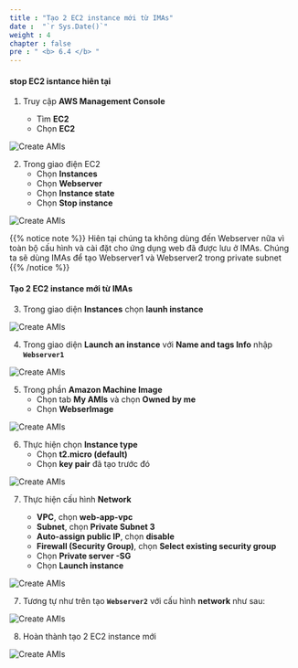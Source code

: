 ```yaml
---
title : "Tạo 2 EC2 instance mới từ IMAs"
date :  "`r Sys.Date()`" 
weight : 4
chapter : false
pre : " <b> 6.4 </b> "
---
```


#### stop EC2 isntance hiên tại

1. Truy cập **AWS Management Console**

   - Tìm **EC2**
   - Chọn **EC2**

![Create AMIs](/images/3/create-ec2/001.png?featherlight=false&width=90pc)


2. Trong giao điện EC2
   - Chọn **Instances**
   - Chọn **Webserver**
   - Chọn **Instance state**
   - Chọn **Stop instance**

![Create AMIs](/images/6/create-2-ec2/001.png?featherlight=false&width=90pc)


{{% notice note %}}
Hiên tại chúng ta không dùng đến Webserver nữa vì toàn bộ cấu hình và cài đặt cho ứng dụng web đã được lưu ở IMAs. Chúng ta sẽ dùng IMAs để tạo Webserver1 và Webserver2 trong private subnet
{{% /notice %}}

#### Tạo 2 EC2 instance mới từ IMAs

3. Trong giao diện  **Instances** chọn **launh instance**

![Create AMIs](/images/6/create-2-ec2/002.png?featherlight=false&width=90pc)

4. Trong giao diện **Launch an instance** với **Name and tags  Info** nhập **```Webserver1```**
   
![Create AMIs](/images/6/create-2-ec2/003.png?featherlight=false&width=90pc)

5. Trong phần **Amazon Machine Image**
   - Chọn tab **My AMIs** và chọn **Owned by me**
   - Chọn **WebserImage**

![Create AMIs](/images/6/create-2-ec2/004.png?featherlight=false&width=90pc)

6. Thực hiện chọn **Instance type**
   - Chọn **t2.micro (default)**
   - Chọn **key pair** đã tạo trước đó

![Create AMIs](/images/6/create-2-ec2/005.png?featherlight=false&width=90pc)

7.  Thực hiện cấu hình **Network**

    - **VPC**, chọn **web-app-vpc**
    - **Subnet**, chọn **Private Subnet 3**
    - **Auto-assign public IP**, chọn **disable**
    - **Firewall (Security Group)**, chọn **Select existing security group**
    - Chọn **Private server -SG**
    - Chọn **Launch instance**

![Create AMIs](/images/6/create-2-ec2/006.png?featherlight=false&width=90pc)

7.  Tương tự như trên tạo  **```Webserver2```** với cấu hình **network** như sau:
   

![Create AMIs](/images/6/create-2-ec2/007.png?featherlight=false&width=90pc)

8. Hoàn thành tạo 2 EC2 instance mới

![Create AMIs](/images/6/create-2-ec2/008.png?featherlight=false&width=90pc)

